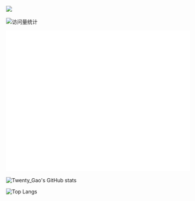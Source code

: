   <!-- dynamic typing effect 动态打字效果 -->
  <div>
    <p>      <img src="https://readme-typing-svg.demolab.com?font=Fira+Code&pause=1000&width=435&lines=Hello%2C%20World!;欢迎来到这里!;我是Twenty_Gao❤️&center=true&size=27" />
      </p>

  </div>

  <div>
    <!-- visitor -->
    <img src="https://komarev.com/ghpvc/?username=Twenty-Gao&label=Views&color=orange&style=flat" alt="访问量统计" />&emsp;
  </div>
  
![Metrics](/github-metrics.svg)

![Twenty_Gao's GitHub stats](https://github-readme-stats.vercel.app/api?username=Twenty-Gao)

![Top Langs](https://github-readme-stats.vercel.app/api/top-langs/?username=Twenty-Gao)

<!--
**Twenty-Gao/Twenty-Gao** is a ✨ _special_ ✨ repository because its `README.md` (this file) appears on your GitHub profile.

Here are some ideas to get you started:

- 🔭 I’m currently working on ...
- 🌱 I’m currently learning ...
- 👯 I’m looking to collaborate on ...
- 🤔 I’m looking for help with ...
- 💬 Ask me about ...
- 📫 How to reach me: ...
- 😄 Pronouns: ...
- ⚡ Fun fact: ...
-->
